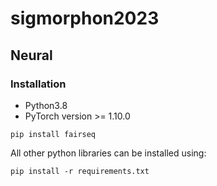 # sigmorphon2023


## Neural


### Installation


- Python3.8
- PyTorch version >= 1.10.0


```
pip install fairseq
```

All other python libraries can be installed using:

```
pip install -r requirements.txt
```

